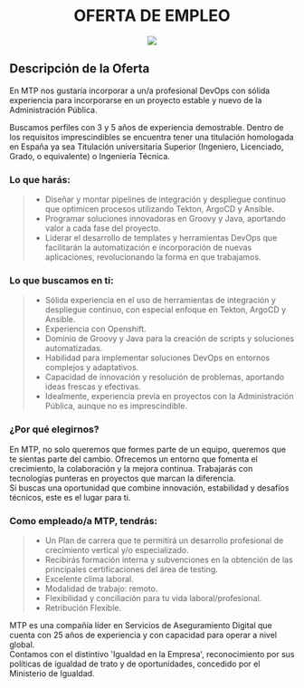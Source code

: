 <h1 align="center"> OFERTA DE EMPLEO </h1>  

<p align="center">
  <img src="https://github.com/pericoflow/Devops/blob/main/img/Devops4.png">
</p> 

## Descripción de la Oferta

En MTP nos gustaría incorporar a un/a profesional DevOps con sólida experiencia para incorporarse en un proyecto estable y nuevo de la Administración Pública.  

Buscamos perfiles con 3 y 5 años de experiencia demostrable. Dentro de los requisitos imprescindibles se encuentra tener una titulación homologada en España ya sea Titulación universitaria Superior (Ingeniero, Licenciado, Grado, o equivalente) o Ingeniería Técnica.  

### Lo que harás:  
> - Diseñar y montar pipelines de integración y despliegue continuo que optimicen procesos utilizando Tekton, ArgoCD y Ansible.  
> - Programar soluciones innovadoras en Groovy y Java, aportando valor a cada fase del proyecto.  
> - Liderar el desarrollo de templates y herramientas DevOps que facilitarán la automatización e incorporación de nuevas aplicaciones, revolucionando la forma en que trabajamos.  

### Lo que buscamos en ti:  
> - Sólida experiencia en el uso de herramientas de integración y despliegue continuo, con especial enfoque en Tekton, ArgoCD y Ansible.  
> - Experiencia con Openshift.  
> - Dominio de Groovy y Java para la creación de scripts y soluciones automatizadas.  
> - Habilidad para implementar soluciones DevOps en entornos complejos y adaptativos.  
> - Capacidad de innovación y resolución de problemas, aportando ideas frescas y efectivas.  
> - Idealmente, experiencia previa en proyectos con la Administración Pública, aunque no es imprescindible.  

### ¿Por qué elegirnos?  
En MTP, no solo queremos que formes parte de un equipo, queremos que te sientas parte del cambio. Ofrecemos un entorno que fomenta el crecimiento, la colaboración y la mejora continua. Trabajarás con tecnologías punteras en proyectos que marcan la diferencia.  
Si buscas una oportunidad que combine innovación, estabilidad y desafíos técnicos, este es el lugar para ti.  

### Como empleado/a MTP, tendrás:  
> - Un Plan de carrera que te permitirá un desarrollo profesional de crecimiento vertical y/o especializado.  
> - Recibirás formación interna y subvenciones en la obtención de las principales certificaciones del área de testing.  
> - Excelente clima laboral.  
> - Modalidad de trabajo: remoto.  
> - Flexibilidad y conciliación para tu vida laboral/profesional.  
> - Retribución Flexible.  

MTP es una compañía líder en Servicios de Aseguramiento Digital que cuenta con 25 años de experiencia y con capacidad para operar a nivel global.  
Contamos con el distintivo 'Igualdad en la Empresa', reconocimiento por sus políticas de igualdad de trato y de oportunidades, concedido por el Ministerio de Igualdad.  
